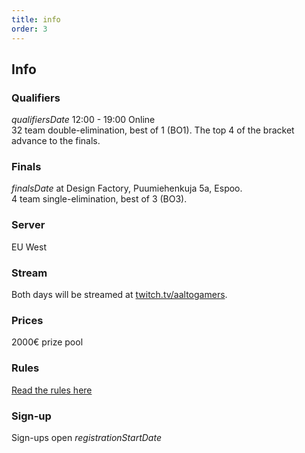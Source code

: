 ```yaml
---
title: info
order: 3
---
```


## Info

### Qualifiers

$qualifiersDate$ 12:00 - 19:00 Online  
32 team double-elimination, best of 1 (BO1). The top 4 of the bracket advance to the finals.

### Finals

$finalsDate$ at Design Factory, Puumiehenkuja 5a, Espoo.  
4 team single-elimination, best of 3 (BO3).

### Server

EU West

### Stream

Both days will be streamed at [twitch.tv/aaltogamers](https://twitch.tv/aaltogamers).

### Prices

2000€ prize pool

### Rules

[Read the rules here](https://docs.google.com/document/d/1waaq1OgqcMJkLjUnUPSOOP2veuxfPzY9/edit)

### Sign-up

Sign-ups open $registrationStartDate$
